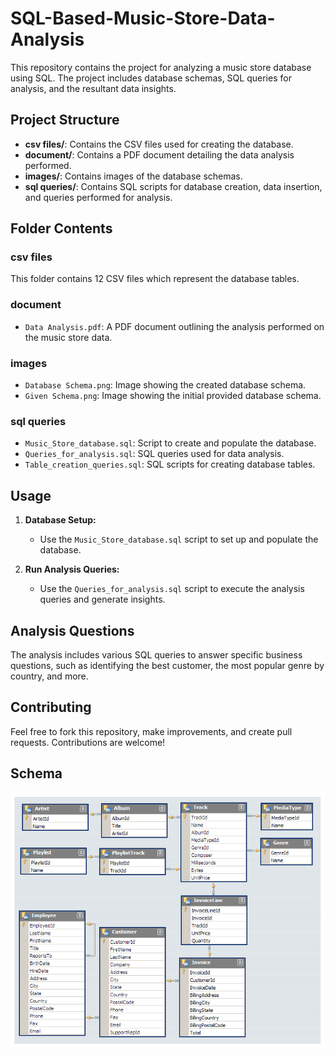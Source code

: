 # SQL-Based-Music-Store-Data-Analysis

This repository contains the project for analyzing a music store database using SQL. The project includes database schemas, SQL queries for analysis, and the resultant data insights.

## Project Structure

- **csv files/**: Contains the CSV files used for creating the database.
- **document/**: Contains a PDF document detailing the data analysis performed.
- **images/**: Contains images of the database schemas.
- **sql queries/**: Contains SQL scripts for database creation, data insertion, and queries performed for analysis.

## Folder Contents

### csv files
This folder contains 12 CSV files which represent the database tables.

### document
- `Data Analysis.pdf`: A PDF document outlining the analysis performed on the music store data.

### images
- `Database Schema.png`: Image showing the created database schema.
- `Given Schema.png`: Image showing the initial provided database schema.

### sql queries
- `Music_Store_database.sql`: Script to create and populate the database.
- `Queries_for_analysis.sql`: SQL queries used for data analysis.
- `Table_creation_queries.sql`: SQL scripts for creating database tables.

## Usage

1. **Database Setup:**
   - Use the `Music_Store_database.sql` script to set up and populate the database.

2. **Run Analysis Queries:**
   - Use the `Queries_for_analysis.sql` script to execute the analysis queries and generate insights.

## Analysis Questions

The analysis includes various SQL queries to answer specific business questions, such as identifying the best customer, the most popular genre by country, and more.

## Contributing

Feel free to fork this repository, make improvements, and create pull requests. Contributions are welcome!

## Schema
![Schema](images/Database%20Schema.PNG)



